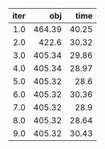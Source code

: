 |  iter |      obj |    time |
| -----:| --------:| -------:|
| $1.0$ | $464.39$ | $40.25$ |
| $2.0$ |  $422.6$ | $30.32$ |
| $3.0$ | $405.34$ | $29.86$ |
| $4.0$ | $405.34$ | $28.97$ |
| $5.0$ | $405.32$ |  $28.6$ |
| $6.0$ | $405.32$ | $30.36$ |
| $7.0$ | $405.32$ |  $28.9$ |
| $8.0$ | $405.32$ | $28.64$ |
| $9.0$ | $405.32$ | $30.43$ |

